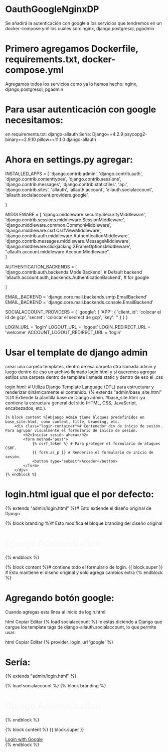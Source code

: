 # OauthGoogleNginxDP
Se añadirá la autenticación con google a los servicios que tendremos en un docker-compose.yml los cuales son: nginx, django,postgresql, pgadmin

# Primero agregamos Dockerfile, requirements.txt, docker-compose.yml
Agregamos todos los servicios como ya lo hemos hecho:
nginx, django,postgresql, pgadmin

# Para usar autenticación con google necesitamos:
en requirements.txt:
django-allauth
Sería:
            Django==4.2.9
            psycopg2-binary==2.9.10 
            pillow==11.1.0
            django-allauth

# Ahora en settings.py agregar:

INSTALLED_APPS = [
    'django.contrib.admin',
    'django.contrib.auth',
    'django.contrib.contenttypes',
    'django.contrib.sessions',
    'django.contrib.messages',
    'django.contrib.staticfiles',
    'api',
    'django.contrib.sites',
    'allauth',
    'allauth.account',
    'allauth.socialaccount',
    'allauth.socialaccount.providers.google',
    

]

MIDDLEWARE = [
    'django.middleware.security.SecurityMiddleware',
    'django.contrib.sessions.middleware.SessionMiddleware',
    'django.middleware.common.CommonMiddleware',
    'django.middleware.csrf.CsrfViewMiddleware',
    'django.contrib.auth.middleware.AuthenticationMiddleware',
    'django.contrib.messages.middleware.MessageMiddleware',
    'django.middleware.clickjacking.XFrameOptionsMiddleware',\
    "allauth.account.middleware.AccountMiddleware",  
]


AUTHENTICATION_BACKENDS = [
    'django.contrib.auth.backends.ModelBackend',  # Default backend
    'allauth.account.auth_backends.AuthenticationBackend',    # for google

]

EMAIL_BACKEND = 'django.core.mail.backends.smtp.EmailBackend'
EMAIL_BACKEND = 'django.core.mail.backends.console.EmailBackend'

SOCIALACCOUNT_PROVIDERS = {
    'google': {
        'APP': {
            'client_id': 'colocar el id de gcp',
            'secret': 'colocar el secrect de gcp',
            'key': ''
        }
    }
}

LOGIN_URL = 'login'
LOGOUT_URL = 'logout'
LOGIN_REDIRECT_URL = 'welcome'
ACCOUNT_LOGOUT_REDIRECT_URL = 'login'



# Usar el template de django admin
crear una carpeta templates, dentro de esa carpeta otra llamada admin y luego dentro de eso 
un archivo llamado login.html
y si queremos agregar estilos una carpeta dentro de template llamada static y dentro de eso el .css

login.html:
    # Utiliza Django Template Language (DTL) para estructurar y renderizar dinámicamente el contenido.
    {% extends "admin/base_site.html" %}# Extiende la plantilla base de Django admin.
    #base_site.html :ya contiene la estructura general del sitio (HTML, CSS, JavaScript, encabezados, etc.).

    {% block content %}#Django Admin tiene bloques predefinidos en base_site.html, como content, title, branding, etc.
        <div class="login-container"># Contenedor div de inicio de sesión. Para agrupar visualmente el formulario de inicio de sesión.
            <h2>Iniciar sesión ahora</h2>
            <form method="post">
                {% csrf_token %} # Para proteger el formulario de ataques CSRF.
                {{ form.as_p }} # Renderiza el formulario de inicio de sesión.
                <button type="submit">Acceder</button>
            </form>
        </div>
    {% endblock %}

 #   login.html igual que el por defecto:
    
   {% extends "admin/login.html" %}# Esto extiende el diseño original de Django



{% block branding %}# Esto modifica el bloque branding del diseño original
    <h1 style="color: #f8f8f8;">Django Administration</h1>
{% endblock %}

{% block content %}#  contiene todo el formulario de login.
    {{ block.super }}  # Esto mantiene el diseño original y solo agrega cambios extra 
{% endblock %}

# Agregando botón google:
Cuando agregas esta línea al inicio de login.html:

html
Copiar
Editar
{% load socialaccount %}
le estás diciendo a Django que cargue los template tags de django-allauth.socialaccount, lo que permite usar:

html
Copiar
Editar
{% provider_login_url 'google' %}

# Sería:
{% extends "admin/login.html" %}


{% load socialaccount %} 
{% block branding %}
    <h1 style="color: #f8f8f8;">Django Administration</h1>
{% endblock %}

{% block content %}
    {{ block.super }} 
    <div class="media-options">
        <a href="{% provider_login_url 'google' %}" class="field google">
            <i class="fa-brands fa-google googleicon"></i>
            <span>Login with Google</span>
        </a>
    </div>
{% endblock %}



